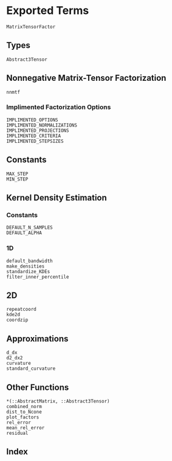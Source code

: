 # Exported Terms
```@docs
MatrixTensorFactor
```

## Types
```@docs
Abstract3Tensor
```

## Nonnegative Matrix-Tensor Factorization
```@docs
nnmtf
```

### Implimented Factorization Options
```@docs
IMPLIMENTED_OPTIONS
IMPLIMENTED_NORMALIZATIONS
IMPLIMENTED_PROJECTIONS
IMPLIMENTED_CRITERIA
IMPLIMENTED_STEPSIZES
```

## Constants
```@docs
MAX_STEP
MIN_STEP
```

## Kernel Density Estimation
### Constants
```@docs
DEFAULT_N_SAMPLES
DEFAULT_ALPHA
```

### 1D
```@docs
default_bandwidth
make_densities
standardize_KDEs
filter_inner_percentile
```

## 2D
```@docs
repeatcoord
kde2d
coordzip
```

## Approximations
```@docs
d_dx
d2_dx2
curvature
standard_curvature
```

## Other Functions

```@docs
*(::AbstractMatrix, ::Abstract3Tensor)
combined_norm
dist_to_Ncone
plot_factors
rel_error
mean_rel_error
residual
```

## Index

```@index
```
